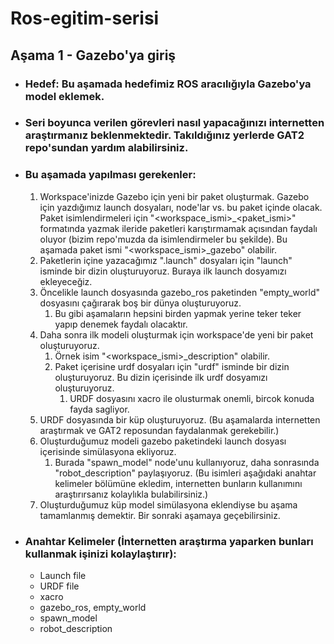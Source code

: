 # Ros-egitim-serisi
## Aşama 1 - Gazebo'ya giriş

* ### Hedef: Bu aşamada hedefimiz ROS aracılığıyla Gazebo'ya model eklemek.

* ### Seri boyunca verilen görevleri nasıl yapacağınızı internetten araştırmanız beklenmektedir. Takıldığınız yerlerde GAT2 repo'sundan yardım alabilirsiniz.

* ### Bu aşamada yapılması gerekenler: 
  1. Workspace'inizde Gazebo için yeni bir paket oluşturmak. Gazebo için yazdığımız launch dosyaları, node'lar vs. bu paket içinde olacak. Paket isimlendirmeleri için "<workspace_ismi>_<paket_ismi>" formatında yazmak ileride paketleri karıştırmamak açısından faydalı oluyor (bizim repo'muzda da isimlendirmeler bu şekilde). Bu aşamada paket ismi "<workspace_ismi>_gazebo" olabilir.
  2. Paketlerin içine yazacağımız ".launch" dosyaları için "launch" isminde bir dizin oluşturuyoruz. Buraya ilk launch dosyamızı ekleyeceğiz.
  3. Öncelikle launch dosyasında gazebo_ros paketinden "empty_world" dosyasını çağırarak boş bir dünya oluşturuyoruz.
     1. Bu gibi aşamaların hepsini birden yapmak yerine teker teker yapıp denemek faydalı olacaktır.
  4. Daha sonra ilk modeli oluşturmak için workspace'de yeni bir paket oluşturuyoruz.
     1. Örnek isim "<workspace_ismi>_description" olabilir. 
     2. Paket içerisine urdf dosyaları için "urdf" isminde bir dizin oluşturuyoruz. Bu dizin içerisinde ilk urdf dosyamızı oluşturuyoruz.
        1. URDF dosyasını xacro ile olusturmak onemli, bircok konuda fayda sagliyor.
  5. URDF dosyasında bir küp oluşturuyoruz. (Bu aşamalarda internetten araştırmak ve GAT2 reposundan faydalanmak gerekebilir.)
  6. Oluşturduğumuz modeli gazebo paketindeki launch dosyası içerisinde simülasyona ekliyoruz.
     1. Burada "spawn_model" node'unu kullanıyoruz, daha sonrasında "robot_description" paylaşıyoruz. (Bu isimleri aşağıdaki anahtar kelimeler bölümüne ekledim, internetten bunların kullanımını araştırırsanız kolaylıkla bulabilirsiniz.)
  7. Oluşturduğumuz küp model simülasyona eklendiyse bu aşama tamamlanmış demektir. Bir sonraki aşamaya geçebilirsiniz.


* ### Anahtar Kelimeler (İnternetten araştırma yaparken bunları kullanmak işinizi kolaylaştırır):
  * Launch file
  * URDF file
  * xacro
  * gazebo_ros, empty_world
  * spawn_model
  * robot_description